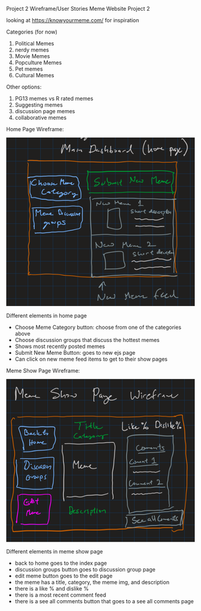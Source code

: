 Project 2 Wireframe/User Stories Meme Website Project 2

looking at https://knowyourmeme.com/ for inspiration

Categories (for now)
1) Political Memes
2) nerdy memes 
3) Movie Memes
4) Popculture Memes
5) Pet memes
6) Cultural Memes

Other options:
1) PG13 memes vs R rated memes
2) Suggesting memes
3) discussion page memes
4) collaborative memes

Home Page Wireframe:

![homepage_wireframe text](./imagesWireframe/homepage_wireframe.png)

Different elements in home page
- Choose Meme Category button: choose from one of the categories above
- Choose discussion groups that discuss the hottest memes
- Shows most recently posted memes
- Submit New Meme Button: goes to new ejs page
- Can click on new meme feed items to get to their show pages

Meme Show Page Wireframe:

![meme_showpage_wireframe text](./imagesWireframe/meme_showpage_wireframe.png)

Different elements in meme show page
- back to home goes to the index page
- discussion groups button goes to discussion group page
- edit meme button goes to the edit page
- the meme has a title, category, the meme img, and description
- there is a like % and dislike % 
- there is a most recent comment feed
- there is a see all comments button that goes to a see all comments page



